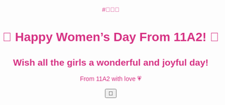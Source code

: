 #🎉🎉🎉
<html lang="en">
<head>
<meta charset="UTF-8">
<meta name="viewport" content="width=device-width, initial-scale=1.0">
<title>Happy Women’s Day From 11A2 💖</title>
<style>
  body {
  margin: 0;
  padding: 0;
  overflow: hidden;
  background: url("class.jpg") no-repeat center center fixed;
  background-size: cover;
  font-family: 'Poppins', sans-serif;
  color: #d63384;
  text-align: center;
}

  @keyframes gradientShift {
    0% {background-position: 0% 50%;}
    50% {background-position: 100% 50%;}
    100% {background-position: 0% 50%;}
  }

  h1 {
    margin-top: 30vh;
    font-size: 2.2em;
    text-shadow: 0 0 15px #fff, 0 0 25px #ff80bf;
    animation: fadeZoom 3s ease-in-out;
  }

  h2 {
    font-size: 1.3em;
    font-weight: normal;
    text-shadow: 0 0 10px #fff, 0 0 10px #ffb6c1;
    animation: fadeIn 4s ease-in-out;
  }

  footer {
    position: fixed;
    bottom: 15px;
    width: 100%;
    font-size: 1em;
    color: #d63384;
    text-shadow: 0 0 10px #fff;
    animation: fadeIn 5s ease-in-out;
  }

  @keyframes fadeZoom {
    from {opacity: 0; transform: scale(0.8);}
    to {opacity: 1; transform: scale(1);}
  }

  @keyframes fadeIn {
    from {opacity: 0;}
    to {opacity: 1;}
  }

  .heart {
    position: fixed;
    bottom: 0;
    width: 20px;
    height: 20px;
    background: #ff99cc;
    transform: rotate(45deg);
    animation: floatUp 6s ease-in infinite;
  }
  .heart::before, .heart::after {
    content: "";
    position: absolute;
    width: 20px;
    height: 20px;
    background: inherit;
    border-radius: 50%;
  }
  .heart::before { top: -10px; left: 0; }
  .heart::after { left: 10px; top: 0; }

  @keyframes floatUp {
    0% {transform: translateY(0) rotate(45deg); opacity: 1;}
    100% {transform: translateY(-800px) rotate(45deg); opacity: 0;}
  }

  #music-btn {
    position: fixed;
    bottom: 20px;
    right: 20px;
    background-color: #ff69b4;
    color: white;
    border: none;
    border-radius: 50%;
    width: 60px;
    height: 60px;
    font-size: 26px;
    box-shadow: 0 0 15px rgba(255, 105, 180, 0.6);
    cursor: pointer;
    transition: transform 0.2s, background-color 0.3s;
    z-index: 9999;
  }
  #music-btn:hover {
    transform: scale(1.1);
    background-color: #ff85c1;
  }
</style>
</head>
<body>
  <h1>💐 Happy Women’s Day From 11A2! 💖</h1>
  <h2>Wish all the girls a wonderful and joyful day!</h2>
  <footer>From 11A2 with love 💗</footer>

  <audio id="bg-music" loop>
    <source src="Beautiful_in_White.mp3" type="audio/mpeg">
  </audio>

  <button id="music-btn" onclick="toggleMusic()">🎵</button>

  <script>
  const music = document.getElementById("bg-music");
  const btn = document.getElementById("music-btn");
  let isPlaying = false;

  function toggleMusic() {
    if (isPlaying) {
      music.pause();
      btn.textContent = "🎵";
    } else {
      music.play();
      btn.textContent = "⏸️";
    }
    isPlaying = !isPlaying;
  }

  function createHeart() {
    const heart = document.createElement("div");
    heart.className = "heart";
    heart.style.left = Math.random() * 100 + "vw";
    const colors = ["#ff99cc", "#ffb6c1", "#ff80bf", "#ff69b4"];
    heart.style.background = colors[Math.floor(Math.random() * colors.length)];
    heart.style.animationDuration = (3 + Math.random() * 4) + "s";
    document.body.appendChild(heart);
    setTimeout(() => heart.remove(), 6000);
  }
  setInterval(createHeart, 300);
  </script>
</body>
</html>
